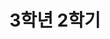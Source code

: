 ---
title: "3학년 2학기"
type: landing
layout: list

sections:
  - block: collection
    id: current-semester-courses
    content:
      title: "3학년 2학기 수강 과목"
      filters:
        folders:
          - "courses/current/3-2"
    design:
      view: article-grid
      columns: 3
---